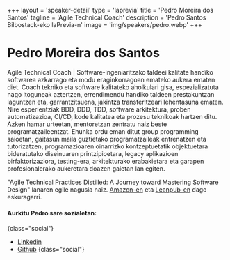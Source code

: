 +++
layout = 'speaker-detail'
type = 'laprevia'
title = 'Pedro Moreira dos Santos'
tagline = 'Agile Technical Coach'
description = 'Pedro Santos Bilbostack-eko laPrevia-n'
image = 'img/speakers/pedro.webp'
+++

# Pedro Moreira dos Santos

Agile Technical Coach | Software-ingeniaritzako taldeei kalitate handiko softwarea azkarrago eta modu eraginkorragoan emateko aukera ematen diet. Coach tekniko eta software kalitateko aholkulari gisa, espezializatuta nago itoguneak aztertzen, errendimendu handiko taldeen prestakuntzan laguntzen eta, garrantzitsuena, jakintza transferitzeari lehentasuna ematen. Nire esperientziak BDD, DDD, TDD, software arkitektura, proben automatizazioa, CI/CD, kode kalitatea eta prozesu teknikoak hartzen ditu. Azken hamar urteetan, mentoretzan zentratu naiz beste programatzaileentzat. Ehunka ordu eman ditut group programming saioetan, gaitasun maila guztietako programatzaileak entrenatzen eta tutorizatzen, programazioaren oinarrizko kontzeptuetatik objektuetara bideratutako diseinuaren printzipioetara, legacy aplikazioen birfaktorizaziora, testing-era, arkitekturako erabakietara eta garapen profesionalerako aukeretara doazen gaietan lan egiten.  

"Agile Technical Practices Distilled: A Journey toward Mastering Software Design" lanaren egile nagusia naiz. [Amazon-en](https://www.amazon.es/Agile-Technical-Practices-Distilled-principles/dp/1838980849) eta [Leanpub-en](https://leanpub.com/agiletechnicalpracticesdistilled) dago eskuragarri.

#### Aurkitu Pedro sare sozialetan:

{class="social"}

- [Linkedin](https://www.linkedin.com/in/pedros/)
- [Github](https://github.com/pedromsantos)
  {class="social"}
